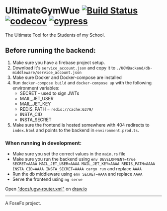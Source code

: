# UltimateGymWue [![Build Status](https://travis-ci.com/FoseFx/UltimateGymWue.svg?token=iq4xczjhn3DVKzpp6yfB&branch=master)](https://travis-ci.com/FoseFx/UltimateGymWue) [![codecov](https://codecov.io/gh/FoseFx/UltimateGymWue/branch/master/graph/badge.svg?token=4elcNKyOMX)](https://codecov.io/gh/FoseFx/UltimateGymWue)  [![cypress](https://img.shields.io/static/v1.svg?label=end%202%20end%20tests&message=Cypress&color=blue)](https://travis-ci.com/FoseFx/UltimateGymWue)
The Ultimate Tool for the Students of my School.

## Before running the backend:

1. Make sure you have a firebase project setup. 
2. Download it's `service_account.json` and copy it to `./UGWBackend/db-middleware/service_account.json`
3. Make sure Docker and Docker-compose are installed
4. Run `docker-compose build` and `docker-compose up` with the following environment variables:
    - SECRET - used to sign JWTs
    - MAIL_JET_USER
    - MAIL_JET_KEY
    - REDIS_PATH = `redis://cache:6379/`
    - INSTA_CID
    - INSTA_SECRET
5. Make sure the frontend is hosted somewhere with 404 redirects to `index.html` and points to the backend in `environment.prod.ts`.

### When running in development:
- Make sure you set the correct values in the `main.rs` file
- Make sure you run the backend using `env DEVELOPMENT=true SECRET=AAAA MAIL_JET_USER=AAAA MAIL_JET_KEY=AAAA REDIS_PATH=AAAA INSTA_CID=AAAA INSTA_SECRET=AAAA cargo run` and replace `AAAA`
- Run the db middleware using `env SECRET=AAAA` and replace `AAAA`
- Serve the frontend using `ng serve`


Open ["docs/ugw-router.xml"](docs/ugw-router.xml) on [draw.io](http://draw.io/)

---

A FoseFx project.
